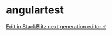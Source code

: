 # angulartest

[Edit in StackBlitz next generation editor ⚡️](https://stackblitz.com/~/github.com/rossellapolitano/angulartest)